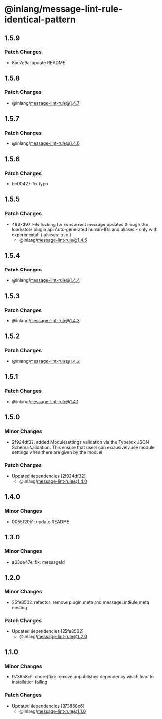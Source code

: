 # @inlang/message-lint-rule-identical-pattern

## 1.5.9

### Patch Changes

- 8ac7e9a: update README

## 1.5.8

### Patch Changes

- @inlang/message-lint-rule@1.4.7

## 1.5.7

### Patch Changes

- @inlang/message-lint-rule@1.4.6

## 1.5.6

### Patch Changes

- bc00427: fix typo

## 1.5.5

### Patch Changes

- 4837297: File locking for concurrent message updates through the load/store plugin api
  Auto-generated human-IDs and aliases - only with experimental: { aliases: true }
  - @inlang/message-lint-rule@1.4.5

## 1.5.4

### Patch Changes

- @inlang/message-lint-rule@1.4.4

## 1.5.3

### Patch Changes

- @inlang/message-lint-rule@1.4.3

## 1.5.2

### Patch Changes

- @inlang/message-lint-rule@1.4.2

## 1.5.1

### Patch Changes

- @inlang/message-lint-rule@1.4.1

## 1.5.0

### Minor Changes

- 2f924df32: added Modulesettings validation via the Typebox JSON Schema Validation. This ensure that users can exclusively use module settings when there are given by the moduel

### Patch Changes

- Updated dependencies [2f924df32]
  - @inlang/message-lint-rule@1.4.0

## 1.4.0

### Minor Changes

- 0055f20b1: update README

## 1.3.0

### Minor Changes

- a63de47e: fix: messageId

## 1.2.0

### Minor Changes

- 25fe8502: refactor: remove plugin.meta and messageLintRule.meta nesting

### Patch Changes

- Updated dependencies [25fe8502]
  - @inlang/message-lint-rule@1.2.0

## 1.1.0

### Minor Changes

- 973858c6: chore(fix): remove unpublished dependency which lead to installation failing

### Patch Changes

- Updated dependencies [973858c6]
  - @inlang/message-lint-rule@1.1.0
